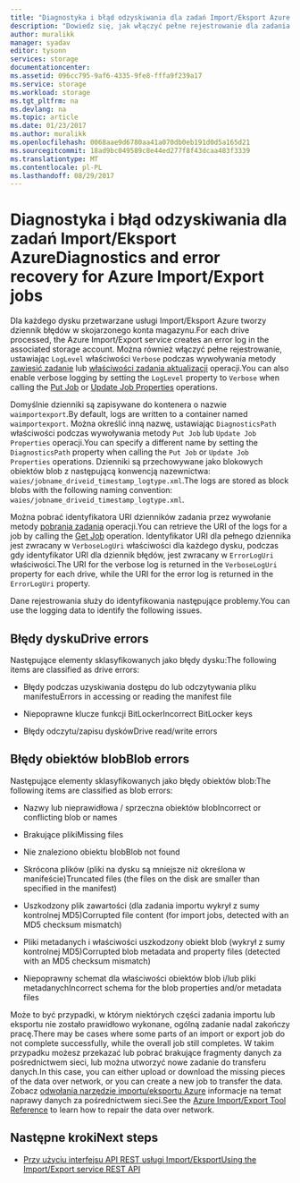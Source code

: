 ```yaml
---
title: "Diagnostyka i błąd odzyskiwania dla zadań Import/Eksport Azure | Dokumentacja firmy Microsoft"
description: "Dowiedz się, jak włączyć pełne rejestrowanie dla zadania usługi Import/Eksport Microsoft Azure."
author: muralikk
manager: syadav
editor: tysonn
services: storage
documentationcenter: 
ms.assetid: 096cc795-9af6-4335-9fe8-fffa9f239a17
ms.service: storage
ms.workload: storage
ms.tgt_pltfrm: na
ms.devlang: na
ms.topic: article
ms.date: 01/23/2017
ms.author: muralikk
ms.openlocfilehash: 0068aae9d6780aa41a070db0eb191d0d5a165d21
ms.sourcegitcommit: 18ad9bc049589c8e44ed277f8f43dcaa483f3339
ms.translationtype: MT
ms.contentlocale: pl-PL
ms.lasthandoff: 08/29/2017
---
```

# <a name="diagnostics-and-error-recovery-for-azure-importexport-jobs"></a><span data-ttu-id="9d56b-103">Diagnostyka i błąd odzyskiwania dla zadań Import/Eksport Azure</span><span class="sxs-lookup"><span data-stu-id="9d56b-103">Diagnostics and error recovery for Azure Import/Export jobs</span></span>
<span data-ttu-id="9d56b-104">Dla każdego dysku przetwarzane usługi Import/Eksport Azure tworzy dziennik błędów w skojarzonego konta magazynu.</span><span class="sxs-lookup"><span data-stu-id="9d56b-104">For each drive processed, the Azure Import/Export service creates an error log in the associated storage account.</span></span> <span data-ttu-id="9d56b-105">Można również włączyć pełne rejestrowanie, ustawiając `LogLevel` właściwości `Verbose` podczas wywoływania metody [zawiesić zadanie](/rest/api/storageimportexport/jobs#Jobs_CreateOrUpdate) lub [właściwości zadania aktualizacji](/rest/api/storageimportexport/jobs#Jobs_Update) operacji.</span><span class="sxs-lookup"><span data-stu-id="9d56b-105">You can also enable verbose logging by setting the `LogLevel` property to `Verbose` when calling the [Put Job](/rest/api/storageimportexport/jobs#Jobs_CreateOrUpdate) or [Update Job Properties](/rest/api/storageimportexport/jobs#Jobs_Update) operations.</span></span>

 <span data-ttu-id="9d56b-106">Domyślnie dzienniki są zapisywane do kontenera o nazwie `waimportexport`.</span><span class="sxs-lookup"><span data-stu-id="9d56b-106">By default, logs are written to a container named `waimportexport`.</span></span> <span data-ttu-id="9d56b-107">Można określić inną nazwę, ustawiając `DiagnosticsPath` właściwości podczas wywoływania metody `Put Job` lub `Update Job Properties` operacji.</span><span class="sxs-lookup"><span data-stu-id="9d56b-107">You can specify a different name by setting the `DiagnosticsPath` property when calling the `Put Job` or `Update Job Properties` operations.</span></span> <span data-ttu-id="9d56b-108">Dzienniki są przechowywane jako blokowych obiektów blob z następującą konwencją nazewnictwa: `waies/jobname_driveid_timestamp_logtype.xml`.</span><span class="sxs-lookup"><span data-stu-id="9d56b-108">The logs are stored as block blobs with the following naming convention: `waies/jobname_driveid_timestamp_logtype.xml`.</span></span>

 <span data-ttu-id="9d56b-109">Można pobrać identyfikatora URI dzienników zadania przez wywołanie metody [pobrania zadania](/rest/api/storageimportexport/jobs#Jobs_Get) operacji.</span><span class="sxs-lookup"><span data-stu-id="9d56b-109">You can retrieve the URI of the logs for a job by calling the [Get Job](/rest/api/storageimportexport/jobs#Jobs_Get) operation.</span></span> <span data-ttu-id="9d56b-110">Identyfikator URI dla pełnego dziennika jest zwracany w `VerboseLogUri` właściwości dla każdego dysku, podczas gdy identyfikator URI dla dziennik błędów, jest zwracany w `ErrorLogUri` właściwości.</span><span class="sxs-lookup"><span data-stu-id="9d56b-110">The URI for the verbose log is returned in the `VerboseLogUri` property for each drive, while the URI for the error log is returned in the `ErrorLogUri` property.</span></span>

<span data-ttu-id="9d56b-111">Dane rejestrowania służy do identyfikowania następujące problemy.</span><span class="sxs-lookup"><span data-stu-id="9d56b-111">You can use the logging data to identify the following issues.</span></span>

## <a name="drive-errors"></a><span data-ttu-id="9d56b-112">Błędy dysku</span><span class="sxs-lookup"><span data-stu-id="9d56b-112">Drive errors</span></span>

<span data-ttu-id="9d56b-113">Następujące elementy sklasyfikowanych jako błędy dysku:</span><span class="sxs-lookup"><span data-stu-id="9d56b-113">The following items are classified as drive errors:</span></span>

-   <span data-ttu-id="9d56b-114">Błędy podczas uzyskiwania dostępu do lub odczytywania pliku manifestu</span><span class="sxs-lookup"><span data-stu-id="9d56b-114">Errors in accessing or reading the manifest file</span></span>

-   <span data-ttu-id="9d56b-115">Niepoprawne klucze funkcji BitLocker</span><span class="sxs-lookup"><span data-stu-id="9d56b-115">Incorrect BitLocker keys</span></span>

-   <span data-ttu-id="9d56b-116">Błędy odczytu/zapisu dysków</span><span class="sxs-lookup"><span data-stu-id="9d56b-116">Drive read/write errors</span></span>

## <a name="blob-errors"></a><span data-ttu-id="9d56b-117">Błędy obiektów blob</span><span class="sxs-lookup"><span data-stu-id="9d56b-117">Blob errors</span></span>

<span data-ttu-id="9d56b-118">Następujące elementy sklasyfikowanych jako błędy obiektów blob:</span><span class="sxs-lookup"><span data-stu-id="9d56b-118">The following items are classified as blob errors:</span></span>

-   <span data-ttu-id="9d56b-119">Nazwy lub nieprawidłowa / sprzeczna obiektów blob</span><span class="sxs-lookup"><span data-stu-id="9d56b-119">Incorrect or conflicting blob or names</span></span>

-   <span data-ttu-id="9d56b-120">Brakujące pliki</span><span class="sxs-lookup"><span data-stu-id="9d56b-120">Missing files</span></span>

-   <span data-ttu-id="9d56b-121">Nie znaleziono obiektu blob</span><span class="sxs-lookup"><span data-stu-id="9d56b-121">Blob not found</span></span>

-   <span data-ttu-id="9d56b-122">Skrócona plików (pliki na dysku są mniejsze niż określona w manifeście)</span><span class="sxs-lookup"><span data-stu-id="9d56b-122">Truncated files (the files on the disk are smaller than specified in the manifest)</span></span>

-   <span data-ttu-id="9d56b-123">Uszkodzony plik zawartości (dla zadania importu wykrył z sumy kontrolnej MD5)</span><span class="sxs-lookup"><span data-stu-id="9d56b-123">Corrupted file content (for import jobs, detected with an MD5 checksum mismatch)</span></span>

-   <span data-ttu-id="9d56b-124">Pliki metadanych i właściwości uszkodzony obiekt blob (wykrył z sumy kontrolnej MD5)</span><span class="sxs-lookup"><span data-stu-id="9d56b-124">Corrupted blob metadata and property files (detected with an MD5 checksum mismatch)</span></span>

-   <span data-ttu-id="9d56b-125">Niepoprawny schemat dla właściwości obiektów blob i/lub pliki metadanych</span><span class="sxs-lookup"><span data-stu-id="9d56b-125">Incorrect schema for the blob properties and/or metadata files</span></span>

<span data-ttu-id="9d56b-126">Może to być przypadki, w którym niektórych części zadania importu lub eksportu nie zostało prawidłowo wykonane, ogólną zadanie nadal zakończy pracę.</span><span class="sxs-lookup"><span data-stu-id="9d56b-126">There may be cases where some parts of an import or export job do not complete successfully, while the overall job still completes.</span></span> <span data-ttu-id="9d56b-127">W takim przypadku możesz przekazać lub pobrać brakujące fragmenty danych za pośrednictwem sieci, lub można utworzyć nowe zadanie do transferu danych.</span><span class="sxs-lookup"><span data-stu-id="9d56b-127">In this case, you can either upload or download the missing pieces of the data over network, or you can create a new job to transfer the data.</span></span> <span data-ttu-id="9d56b-128">Zobacz [odwołania narzędzie importu/eksportu Azure](storage-import-export-tool-how-to-v1.md) informacje na temat naprawy danych za pośrednictwem sieci.</span><span class="sxs-lookup"><span data-stu-id="9d56b-128">See the [Azure Import/Export Tool Reference](storage-import-export-tool-how-to-v1.md) to learn how to repair the data over network.</span></span>

## <a name="next-steps"></a><span data-ttu-id="9d56b-129">Następne kroki</span><span class="sxs-lookup"><span data-stu-id="9d56b-129">Next steps</span></span>

* [<span data-ttu-id="9d56b-130">Przy użyciu interfejsu API REST usługi Import/Eksport</span><span class="sxs-lookup"><span data-stu-id="9d56b-130">Using the Import/Export service REST API</span></span>](storage-import-export-using-the-rest-api.md)
